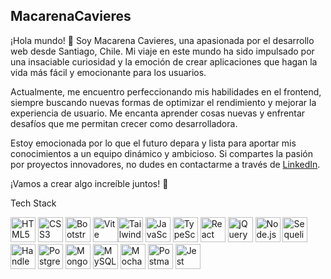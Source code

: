 ##  MacarenaCavieres

¡Hola mundo! 🖖 Soy Macarena Cavieres, una apasionada por el desarrollo web desde Santiago, Chile. Mi viaje en este mundo ha sido impulsado por una insaciable curiosidad y la emoción de crear aplicaciones que hagan la vida más fácil y emocionante para los usuarios.

Actualmente, me encuentro perfeccionando mis habilidades en el frontend, siempre buscando nuevas formas de optimizar el rendimiento y mejorar la experiencia de usuario. Me encanta aprender cosas nuevas y enfrentar desafíos que me permitan crecer como desarrolladora.

Estoy emocionada por lo que el futuro depara y lista para aportar mis conocimientos a un equipo dinámico y ambicioso. Si compartes la pasión por proyectos innovadores, no dudes en contactarme a través de [LinkedIn](https://www.linkedin.com/in/macarena-cavieres-rubio/).

¡Vamos a crear algo increíble juntos! 🚀

Tech Stack


<img src="https://cdn.jsdelivr.net/gh/devicons/devicon/icons/html5/html5-original.svg" alt="HTML5" width="40" height="40"/>    <img src="https://cdn.jsdelivr.net/gh/devicons/devicon/icons/css3/css3-original.svg" alt="CSS3" width="40" height="40"/> 
<img src="https://cdn.jsdelivr.net/gh/devicons/devicon/icons/bootstrap/bootstrap-original.svg" alt="Bootstrap" width="40" height="40"/> 
<img src="https://cdn.jsdelivr.net/gh/devicons/devicon/icons/vite/vite-original.svg" alt="Vite" width="40" height="40"/><img src="https://www.vectorlogo.zone/logos/tailwindcss/tailwindcss-icon.svg" alt="Tailwind CSS" width="40" height="40"/>
<img src="https://cdn.jsdelivr.net/gh/devicons/devicon/icons/javascript/javascript-original.svg" alt="JavaScript" width="40" height="40"/>
<img src="https://cdn.jsdelivr.net/gh/devicons/devicon/icons/typescript/typescript-original.svg" alt="TypeScript" width="40" height="40"/>
<img src="https://cdn.jsdelivr.net/gh/devicons/devicon/icons/react/react-original.svg" alt="React" width="40" height="40"/>
<img src="https://cdn.jsdelivr.net/gh/devicons/devicon/icons/jquery/jquery-original.svg" alt="jQuery" width="40" height="40"/>
<img src="https://cdn.jsdelivr.net/gh/devicons/devicon/icons/nodejs/nodejs-original.svg" alt="Node.js" width="40" height="40"/> <img src="https://cdn.jsdelivr.net/gh/devicons/devicon/icons/sequelize/sequelize-original.svg" alt="Sequelize" width="40" height="40"/>
<img src="https://cdn.jsdelivr.net/gh/devicons/devicon/icons/handlebars/handlebars-original.svg" alt="Handlebars" width="40" height="40"/>
<img src="https://cdn.jsdelivr.net/gh/devicons/devicon/icons/postgresql/postgresql-original.svg" alt="PostgreSQL" width="40" height="40"/>
<img src="https://cdn.jsdelivr.net/gh/devicons/devicon/icons/mongodb/mongodb-original.svg" alt="MongoDB" width="40" height="40"/>
<img src="https://cdn.jsdelivr.net/gh/devicons/devicon/icons/mysql/mysql-original.svg" alt="MySQL" width="40" height="40"/>
<img src="https://cdn.jsdelivr.net/gh/devicons/devicon/icons/mocha/mocha-original.svg" alt="Mocha" width="40" height="40"/>
<img src="https://cdn.jsdelivr.net/gh/devicons/devicon/icons/postman/postman-original.svg" alt="Postman" width="40" height="40"/>
<img src="https://cdn.jsdelivr.net/gh/devicons/devicon/icons/jest/jest-plain.svg" alt="Jest" width="40" height="40"/>





